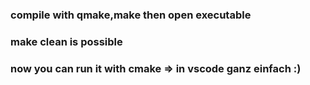 ### compile with qmake,make then open executable
### make clean is possible
### now you can run it with cmake => in vscode ganz einfach :)